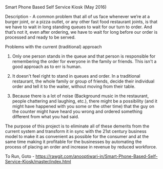 Smart Phone Based Self Service Kiosk (May 2016)

Description - A common problem that all of us face whenever we’re at a burger joint, or a pizza outlet, or any other fast food restaurant joints, is that we have to wait in long standing queues to wait for our turn to order. And that’s not it, even after ordering, we have to wait for long before our order is processed and ready to be served. 

Problems with the current (traditional) approach
1. Only one person stands in the queue and that person is responsible for remembering the order for everyone in the family or friends. This isn't a good approach as to err is human.

2. It doesn't feel right to stand in queues and order. In a traditional restaurant, the whole family or group of friends, decide their individual order and tell it to the waiter, without moving from their table.

3. Because there is a lot of noise (Background music in the restaurant, people chattering and laughing, etc.), there might be a possibility (and it might have happened with you some or the other time) that the guy on the counter might have heard you wrong and ordered something different from what you had said.

The purpose of this project is to eliminate all of these demerits from the current system and transform it in sync with the 21st century business model to make it as convenient as possible for the consumer and at the same time making it profitable for the businesses by automating the process of placing an order and increase in revenue by reduced workforce.

To Run, Goto - https://rawgit.com/anooptiwari-in/Smart-Phone-Based-Self-Service-Kiosk/master/index.html
